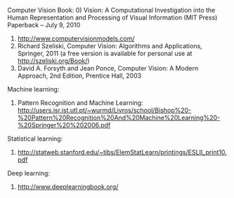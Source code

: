 Computer Vision Book: 
0) Vision: A Computational Investigation into the Human Representation and Processing of Visual Information (MIT Press) Paperback – July 9, 2010
1) http://www.computervisionmodels.com/
2) Richard Szeliski, Computer Vision: Algorithms and Applications, Springer, 2011 (a free version is available for personal use at http://szeliski.org/Book/)
3) David A. Forsyth and Jean Ponce, Computer Vision: A Modern Approach, 2nd Edition,  Prentice Hall, 2003

Machine learning: 
1)  Pattern Recognition and Machine Learning: http://users.isr.ist.utl.pt/~wurmd/Livros/school/Bishop%20-%20Pattern%20Recognition%20And%20Machine%20Learning%20-%20Springer%20%202006.pdf 

Statistical learning: 
1) http://statweb.stanford.edu/~tibs/ElemStatLearn/printings/ESLII_print10.pdf

Deep learning: 
1) http://www.deeplearningbook.org/ 
